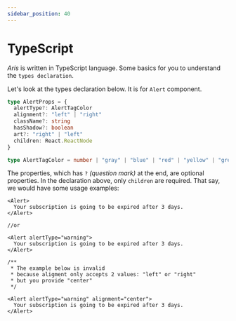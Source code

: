 ```yaml
---
sidebar_position: 40
---
```


# TypeScript

*Aris* is written in TypeScript language. Some basics for you to understand the `types declaration`.

Let's look at the types declaration below. It is for `Alert` component.

```ts
type AlertProps = {
  alertType?: AlertTagColor
  alignment?: "left" | "right"
  className?: string
  hasShadow?: boolean
  art?: "right" | "left"
  children: React.ReactNode
}

type AlertTagColor = number | "gray" | "blue" | "red" | "yellow" | "green" | "random" | "info" | "success" | "warning" | "error"
```

The properties, which has `?` *(question mark)* at the end, are optional properties. In the declaration above, only `children` are required. That say, we would have some usage examples:

```tsx
<Alert>
  Your subscription is going to be expired after 3 days.
</Alert>

//or 

<Alert alertType="warning">
  Your subscription is going to be expired after 3 days.
</Alert>

/**
 * The example below is invalid
 * because aligment only accepts 2 values: "left" or "right"
 * but you provide "center"
 */

<Alert alertType="warning" alignment="center">
  Your subscription is going to be expired after 3 days.
</Alert>
```
